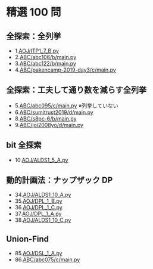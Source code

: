 # 精選 100 問

## 全探索：全列挙

- 1.[AOJ/ITP1_7_B.py](AOJ/ITP1_7_B.py)
- 2.[ABC/abc106/b/main.py](ABC/abc106/b/main.py)
- 3.[ABC/abc122/b/main.py](ABC/abc122/b/main.py)
- 4.[ABC/pakencamp-2019-day3/c/main.py](ABC/pakencamp-2019-day3/c/main.py)

## 全探索：工夫して通り数を減らす全列挙

- 5.[ABC/abc095/c/main.py](ABC/abc095/c/main.py) ※列挙していない
- 6.[ABC/sumitrust2019/d/main.py](ABC/sumitrust2019/d/main.py)
- 8.[ABC/s8pc-6/b/main.py](ABC/s8pc-6/b/main.py)
- 9.[ABC/joi2008yo/d/main.py](ABC/joi2008yo/d/main.py)

## bit 全探索

- 10.[AOJ/ALDS1_5_A.py](AOJ/ALDS1_5_A.py)

## 動的計画法：ナップザック DP

- 34.[AOJ/ALDS1_10_A.py](AOJ/ALDS1_10_A.py)
- 35.[AOJ/DPL_1_B.py](AOJ/DPL_1_B.py)
- 36.[AOJ/DPL_1_C.py](AOJ/DPL_1_C.py)
- 37.[AOJ/DPL_1_A.py](AOJ/DPL_1_A.py)
- 38.[AOJ/ALDS1_10_C.py](AOJ/ALDS1_10_C.py)

## Union-Find

- 85.[AOJ/DSL_1_A.py](AOJ/DSL_1_A.py)
- 86.[ABC/abc075/c/main.py](ABC/abc075/c/main.py)
